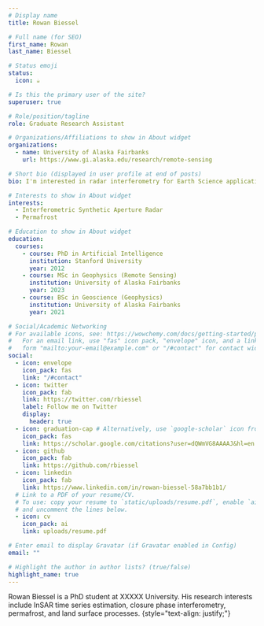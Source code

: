 ```yaml
---
# Display name
title: Rowan Biessel

# Full name (for SEO)
first_name: Rowan
last_name: Biessel

# Status emoji
status:
  icon: ☕️

# Is this the primary user of the site?
superuser: true

# Role/position/tagline
role: Graduate Research Assistant

# Organizations/Affiliations to show in About widget
organizations:
  - name: University of Alaska Fairbanks
    url: https://www.gi.alaska.edu/research/remote-sensing

# Short bio (displayed in user profile at end of posts)
bio: I'm interested in radar interferometry for Earth Science applications.

# Interests to show in About widget
interests:
  - Interferometric Synthetic Aperture Radar
  - Permafrost

# Education to show in About widget
education:
  courses:
    - course: PhD in Artificial Intelligence
      institution: Stanford University
      year: 2012
    - course: MSc in Geophysics (Remote Sensing)
      institution: University of Alaska Fairbanks
      year: 2023
    - course: BSc in Geoscience (Geophysics)
      institution: University of Alaska Fairbanks
      year: 2021

# Social/Academic Networking
# For available icons, see: https://wowchemy.com/docs/getting-started/page-builder/#icons
#   For an email link, use "fas" icon pack, "envelope" icon, and a link in the
#   form "mailto:your-email@example.com" or "/#contact" for contact widget.
social:
  - icon: envelope
    icon_pack: fas
    link: "/#contact"
  - icon: twitter
    icon_pack: fab
    link: https://twitter.com/rbiessel
    label: Follow me on Twitter
    display:
      header: true
  - icon: graduation-cap # Alternatively, use `google-scholar` icon from `ai` icon pack
    icon_pack: fas
    link: https://scholar.google.com/citations?user=dQWmVG8AAAAJ&hl=en
  - icon: github
    icon_pack: fab
    link: https://github.com/rbiessel
  - icon: linkedin
    icon_pack: fab
    link: https://www.linkedin.com/in/rowan-biessel-58a7bb1b1/
  # Link to a PDF of your resume/CV.
  # To use: copy your resume to `static/uploads/resume.pdf`, enable `ai` icons in `params.yaml`,
  # and uncomment the lines below.
  - icon: cv
    icon_pack: ai
    link: uploads/resume.pdf

# Enter email to display Gravatar (if Gravatar enabled in Config)
email: ""

# Highlight the author in author lists? (true/false)
highlight_name: true
---
```


Rowan Biessel is a PhD student at XXXXX University. His research interests include InSAR time series estimation, closure phase interferometry, permafrost, and land surface processes.
{style="text-align: justify;"}
